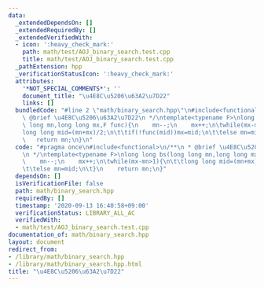 ```yaml
---
data:
  _extendedDependsOn: []
  _extendedRequiredBy: []
  _extendedVerifiedWith:
  - icon: ':heavy_check_mark:'
    path: math/test/AOJ_binary_search.test.cpp
    title: math/test/AOJ_binary_search.test.cpp
  _pathExtension: hpp
  _verificationStatusIcon: ':heavy_check_mark:'
  attributes:
    '*NOT_SPECIAL_COMMENTS*': ''
    document_title: "\u4E8C\u5206\u63A2\u7D22"
    links: []
  bundledCode: "#line 2 \"math/binary_search.hpp\"\n#include<functional>\n/**\n *\
    \ @brief \u4E8C\u5206\u63A2\u7D22\n */\ntemplate<typename F>\nlong long bs(long\
    \ long mn,long long mx,F func){\n    mn--;\n    mx++;\n\twhile(mx-mn>1){\n\t\t\
    long long mid=(mn+mx)/2;\n\t\tif(!func(mid))mx=mid;\n\t\telse mn=mid;\n\t}\n \
    \   return mn;\n}\n"
  code: "#pragma once\n#include<functional>\n/**\n * @brief \u4E8C\u5206\u63A2\u7D22\
    \n */\ntemplate<typename F>\nlong long bs(long long mn,long long mx,F func){\n\
    \    mn--;\n    mx++;\n\twhile(mx-mn>1){\n\t\tlong long mid=(mn+mx)/2;\n\t\tif(!func(mid))mx=mid;\n\
    \t\telse mn=mid;\n\t}\n    return mn;\n}"
  dependsOn: []
  isVerificationFile: false
  path: math/binary_search.hpp
  requiredBy: []
  timestamp: '2020-09-13 16:40:58+09:00'
  verificationStatus: LIBRARY_ALL_AC
  verifiedWith:
  - math/test/AOJ_binary_search.test.cpp
documentation_of: math/binary_search.hpp
layout: document
redirect_from:
- /library/math/binary_search.hpp
- /library/math/binary_search.hpp.html
title: "\u4E8C\u5206\u63A2\u7D22"
---
```

